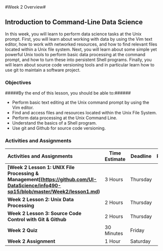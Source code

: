 #Week 2 Overview#
## Introduction to Command-Line Data Science ##

In this week, you will learn to perform data science tasks at the Unix prompt. First, you will learn about working with data by using the Vim text editor, how to work with networked resources, and how to find relevant files located within a Unix file system. Next, you will learn about some simple yet powerful Unix tools to perform basic data processing at the command prompt, and how to turn these into persistent Shell programs. Finally, you will learn about source code versioning tools and in particular learn how to use git to maintain a software project.

### Objectives ###

#####By the end of this lesson, you should be able to:######

- Perform basic text editing at the Unix command prompt by using the Vim editor.
- Find and access files and resources located within the Unix File System.
- Perform data processing at the Unix Command Line.
- Understand the basics of a Shell program.
- Use git and Github for source code versioning.


### Activities and Assignments ###

|Activities and Assignments | Time Estimate | Deadline | Points|
|:------| -----|-------|----------:|
|**[Week 2 Lesson 1: UNIX File Processing & Management[(https://github.com/UI-DataScience/info490-sp15/blob/master/Week2/lesson1.md)**| 3 Hours |Thursday| 20|
|**Week 2 Lesson 2: Unix Data Processing**| 2 Hours | Thursday | 20 |
|**Week 2 Lesson 3: Source Code Control with Git & Github**| 2 Hours | Thursday| 20 |
|**Week 2 Quiz**| 30 Minutes | Friday | 40|
|**Week 2 Assignment**| 1 Hour | Saturday | 30 | 
